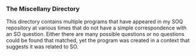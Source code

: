 ### The Miscellany Directory

This directory contains multiple programs that have appeared in my SOQ
repository at various times that do not have a simple correspondence
with an SO question.  Either there are many possible questions or no
questions could be found that matched, yet the program was created in a
context that suggests it was related to SO.

